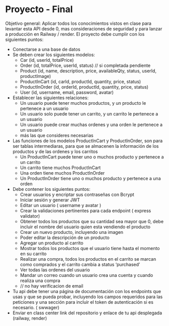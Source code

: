 # Proyecto - Final

Objetivo general: Aplicar todos los conocimientos vistos en clase para levantar esta API desde 0, mas consideraciones de seguridad y para lanzar a producción en Railway / render. El proyecto debe cumplir con los siguientes puntos:

- Conectarse a una base de datos
- Se deben crear los siguientes modelos:
    - Car (id, userId, totalPrice)
    - Order (id, totalPrice, userId, status) // si completada pendiente
    - Product (id, name, description, price, availableQty, status, userId, productImage)
    - ProductInCart (id, carId, productId, quantity, price, status)
    - ProductInOrder (id, orderId, productId, quantity, price, status)
    - User (id, username, email, password, avatar)
- Establecer las siguientes relaciones:
    - Un usuario puede tener muchos productos, y un producto le pertenece a un usuario
    - Un usuario solo puede tener un carrito, y un carrito le pertenece a un usuario
    - Un usuario puede crear muchas ordenes y una orden le pertenece a un usuario
    - más las que consideres necesarias
- Las funciones de los modelos ProductInCart y ProductInOrder, son para ser tablas intermediaras, para que se almacenen la información de los productos y de las ordenes y los carritos
    - Un ProductInCart puede tener uno o muchos producto y pertenece a un carrito
    - Un carrito tiene muchos ProductInCart
    - Una orden tiene muchos ProductInOrder
    - Un ProductInOrder tiene uno o muchos producto y pertenece a una orden
- Debe contener los siguientes puntos:
    - Crear usuarios y encriptar sus contraseñas con Bcrypt
    - Iniciar sesión y generar JWT
    - Editar un usuario ( username y avatar )
    - Crear la validaciones pertinentes para cada endpoint ( express validator)
    - Obtener todos los productos que su cantidad sea mayor que 0, debe incluir el nombre del usuario quien esta vendiendo el producto
    - Crear un nuevo producto, incluyendo una imagen
    - Poder editar la descripción de un producto
    - Agregar un producto al carrito
    - Mostrar todos los productos que el usuario tiene hasta el momento en su carrito
    - Realizar una compra, todos los productos en el carrito se marcan como comprados y el carrito cambia a status ‘purchased’
    - Ver todas las ordenes del usuario
    - Mandar un correo cuando un usuario crea una cuenta y cuando realiza una compra
    - // no hay verificacion de email
- Tu api debe tener una página de documentación con los endpoints que usas y que se pueda probar, incluyendo los campos requeridos para las peticiones y una sección para incluir el token de autenticación si es necesario. ( swwager)
- Enviar en class center link del repositorio y enlace de tu api desplegada (railway, render)
